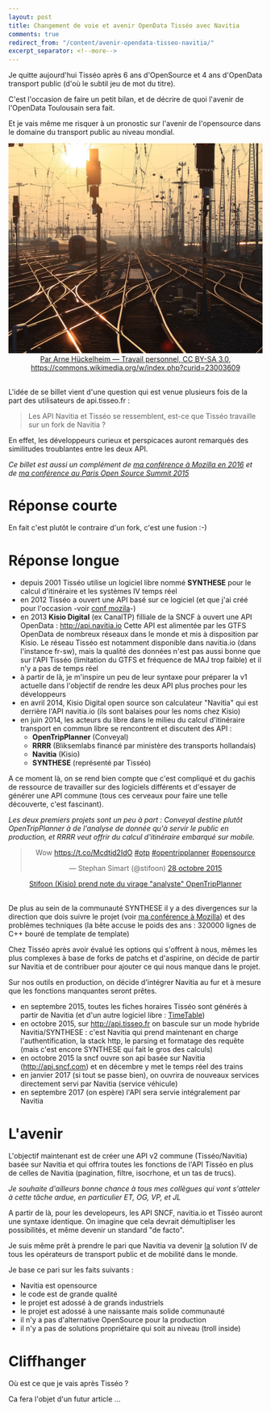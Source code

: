 ```yaml
---
layout: post
title: Changement de voie et avenir OpenData Tisséo avec Navitia
comments: true
redirect_from: "/content/avenir-opendata-tisseo-navitia/"
excerpt_separator: <!--more-->
---
```


Je quitte aujourd'hui Tisséo après 6 ans d'OpenSource et 4 ans d'OpenData transport public (d'où le subtil jeu de mot du titre).

C'est l'occasion de faire un petit bilan, et de décrire de quoi l'avenir de l'OpenData Toulousain sera fait.

Et je vais même me risquer à un pronostic sur l'avenir de l'opensource dans le domaine du transport public au niveau mondial.

<img src="/public/images/aiguillage.jpg">
<center><u>Par Arne Hückelheim — Travail personnel, CC BY-SA 3.0, https://commons.wikimedia.org/w/index.php?curid=23003609</u></center>

<!--more-->
<br>

L'idée de se billet vient d'une question qui est venue plusieurs fois de la part des utilisateurs de api.tisseo.fr : 

>
> Les API Navitia et Tisséo se ressemblent, est-ce que Tisséo travaille sur un fork de Navitia ?

En effet, les développeurs curieux et perspicaces auront remarqués des similitudes troublantes entre les deux API.

_Ce billet est aussi un complément de [ma conférence à Mozilla en 2016](http://xavierraffin.com/2016/04/25/conference-API-opensource-opendata-mozilla) et de [ma conférence au Paris Open Source Summit 2015](http://xavierraffin.com/2015/11/19/conference-collaboration-opensource-ParisOpenSourceSummit)_

# Réponse courte

En fait c'est plutôt le contraire d'un fork, c'est une fusion :-)

# Réponse longue

* depuis 2001 Tisséo utilise un logiciel libre nommé **SYNTHESE** pour le calcul d'itinéraire et les systèmes IV temps réel
* en 2012 Tisséo a ouvert une API basé sur ce logiciel (et que j'ai créé pour l'occasion -voir [conf mozila](http://xavierraffin.com/2016/04/25/conference-API-opensource-opendata-mozilla)-)
* en 2013 **Kisio Digital** (ex CanalTP) filliale de la SNCF à ouvert une API OpenData : http://api.navitia.io
  Cette API est alimentée par les GTFS OpenData de nombreux réseaux dans le monde et mis à disposition par Kisio.
  Le réseau Tisséo est notamment disponible dans navitia.io (dans l'instance fr-sw), mais la qualité des données n'est pas aussi bonne que sur l'API Tisséo (limitation du GTFS et fréquence de MAJ trop faible) et il n'y a pas de temps réel
* à partir de là, je m'inspire un peu de leur syntaxe pour préparer la v1 actuelle dans l'objectif de rendre les deux API plus proches pour les développeurs
* en avril 2014, Kisio Digital open source son calculateur "Navitia" qui est derrière l'API navitia.io (ils sont balaises pour les noms chez Kisio)
* en juin 2014, les acteurs du libre dans le milieu du calcul d'itinéraire transport en commun libre se rencontrent et discutent des API :
  * **OpenTripPlanner** (Conveyal) 
  * **RRRR** (Bliksemlabs financé par ministère des transports hollandais)
  * **Navitia** (Kisio)
  * **SYNTHESE** (représenté par Tisséo) 

A ce moment là, on se rend bien compte que c'est compliqué et du gachis de ressource de travailler sur des logiciels différents et d'essayer de générer une API commune (tous ces cerveaux pour faire une telle découverte, c'est fascinant).

_Les deux premiers projets sont un peu à part : Conveyal destine plutôt OpenTripPlanner à de l'analyse de donnée qu'à servir le public en production, et RRRR veut offrir du calcul d'itinéraire embarqué sur mobile._

<center>
<blockquote class="twitter-tweet" data-lang="fr"><p lang="und" dir="ltr">Wow <a href="https://t.co/Mcdtjd2IdO">https://t.co/Mcdtjd2IdO</a> <a href="https://twitter.com/hashtag/otp?src=hash">#otp</a> <a href="https://twitter.com/hashtag/opentripplanner?src=hash">#opentripplanner</a> <a href="https://twitter.com/hashtag/opensource?src=hash">#opensource</a></p>&mdash; Stephan Simart (@stifoon) <a href="https://twitter.com/stifoon/status/659372239473778688">28 octobre 2015</a></blockquote>
<script async src="//platform.twitter.com/widgets.js" charset="utf-8"></script>
<u>Stifoon (Kisio) prend note du virage "analyste" OpenTripPlanner</u>
</center>
<br>

De plus au sein de la communauté SYNTHESE il y a des divergences sur la direction que dois suivre le projet (voir [ma conférence à Mozilla](http://xavierraffin.com/2016/04/25/conference-API-opensource-opendata-mozilla)) et des problèmes techniques (la bête accuse le poids des ans : 320000 lignes de C++ bouré de template de template)

Chez Tisséo après avoir évalué les options qui s'offrent à nous, mêmes les plus complexes à base de forks de patchs et d'aspirine, on décide de partir sur Navitia et de contribuer pour ajouter ce qui nous manque dans le projet.

Sur nos outils en production, on décide d'intégrer Navitia au fur et à mesure que les fonctions manquantes seront prêtes.

* en septembre 2015, toutes les fiches horaires Tisséo sont générés à partir de Navitia (et d'un autre logiciel libre : [TimeTable](https://github.com/CanalTP/MttBundle))
* en octobre 2015, sur http://api.tisseo.fr on bascule sur un mode hybride Navitia/SYNTHESE : c'est Navitia qui prend maintenant en charge l'authentification, la stack http, le parsing et formatage des requête (mais c'est encore SYNTHESE qui fait le gros des calculs)
* en octobre 2015 la sncf ouvre son api basée sur Navitia (http://api.sncf.com) et en décembre y met le temps réel des trains
* en janvier 2017 (si tout se passe bien), on ouvrira de nouveaux services directement servi par Navitia (service véhicule)
* en septembre 2017 (on espère) l'API sera servie intégralement par Navitia

# L'avenir

L'objectif maintenant est de créer une API v2 commune (Tisséo/Navitia) basée sur Navitia et qui offrira toutes les fonctions de l'API Tisséo en plus de celles de Navitia (pagination, filtre, isocrhone, et un tas de trucs).

_Je souhaite d'ailleurs bonne chance à tous mes collègues qui vont s'atteler à cette tâche ardue, en particulier ET, OG, VP, et JL_

A partir de là, pour les developeurs, les API SNCF, navitia.io et Tisséo auront une syntaxe identique.
On imagine que cela devrait démultipliser les possibilités, et même devenir un standard "de facto".

Je suis même prêt à prendre le pari que Navitia va devenir <u>la</u> solution IV de tous les opérateurs de transport public et de mobilité dans le monde.

Je base ce pari sur les faits suivants :

* Navitia est opensource
* le code est de grande qualité
* le projet est adossé à de grands industriels
* le projet est adossé à une naissante mais solide communauté
* il n'y a pas d'alternative OpenSource pour la production
* il n'y a pas de solutions propriétaire qui soit au niveau (troll inside)

# Cliffhanger

Où est ce que je vais après Tisséo ?

Ca fera l'objet d'un futur article ...



